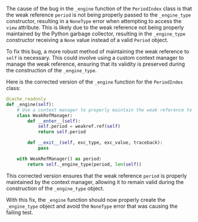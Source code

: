 The cause of the bug in the `_engine` function of the `PeriodIndex` class is that the weak reference `period` is not being properly passed to the `_engine_type` constructor, resulting in a `NoneType` error when attempting to access the `view` attribute. This is likely due to the weak reference not being properly maintained by the Python garbage collector, resulting in the `_engine_type` constructor receiving a `None` value instead of a valid `Period` object.

To fix this bug, a more robust method of maintaining the weak reference to `self` is necessary. This could involve using a custom context manager to manage the weak reference, ensuring that its validity is preserved during the construction of the `_engine_type`.

Here is the corrected version of the `_engine` function for the `PeriodIndex` class:

```python
@cache_readonly
def _engine(self):
    # Use a context manager to properly maintain the weak reference to self
    class WeakRefManager:
        def __enter__(self):
            self.period = weakref.ref(self)
            return self.period

        def __exit__(self, exc_type, exc_value, traceback):
            pass

    with WeakRefManager() as period:
        return self._engine_type(period, len(self))
```

This corrected version ensures that the weak reference `period` is properly maintained by the context manager, allowing it to remain valid during the construction of the `_engine_type` object.

With this fix, the `_engine` function should now properly create the `_engine_type` object and avoid the `NoneType` error that was causing the failing test.